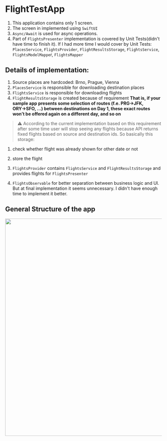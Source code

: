 # FlightTestApp

1. This application contains only 1 screen.
2. The screen in implemented using `SwiftUI`
3. `Async/Await` is used for async operations.
3. Part of `FlightsPresenter` implementation is covered by Unit Tests(didn't have time to finish it). If I had more time I would cover by Unit Tests: `PlacesService`, `FlightsProvider`, `FlightResultsStorage`, `FlightsService`, `FlightsModelMappe`r, `FlightsMapper`

## Details of implementation:
1. Source places are hardcoded: Brno, Prague, Vienna
2. `PlacesService` is responsible for downloading destination places
3. `FlightsService` is responsible for downloading flights
4. `FlightResultsStorage` is created because of requirement **That is, if your sample app presents some selection of routes (f.e. PRG→JFK, ORY→SFO, ...) between destinations on Day 1, these exact routes won’t be offered again on a different day, and so on**
> :warning:  According to the current implementation based on this requirement after some time user will stop seeing any flights because API returns fixed flights based on source and destination ids.
   So basically this storage:
   1. check whether flight was already shown for other date or not
   2. store the flight
   
6. `FlightsProvider` contains `FlightsService` and `FlightResultsStorage` and provides flights for `FlightsPresenter`
7. `FlightsObservable` for better separation between business logic and UI. But at final implementation it seems unnecessary. I didn't have enough time to implement it better.
   
## General Structure of the app
<img src="https://github.com/Viktor-Drykin/FlightTestApp/assets/142505425/165e0cff-043c-49a4-b58b-dd043b1f2cb8" width="700" height="700" />
